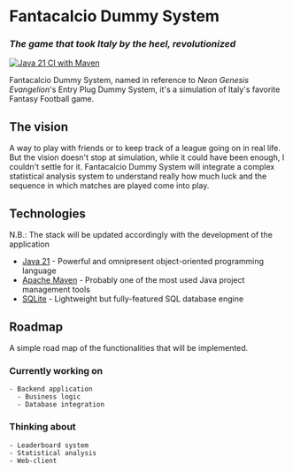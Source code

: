 # Fantacalcio Dummy System
### _The game that took Italy by the heel, revolutionized_

[![Java 21 CI with Maven](https://github.com/Syro98/FantacalcioDummySystem/actions/workflows/maven.yml/badge.svg)](https://github.com/Syro98/FantacalcioDummySystem/actions/workflows/maven.yml)

Fantacalcio Dummy System, named in reference to *Neon Genesis Evangelion*'s
Entry Plug Dummy System, it's a simulation of Italy's favorite Fantasy Football game. 

## The vision
A way to play with friends or to keep track of a league going on in real life. 
But the vision doesn't stop at simulation, while it could have been enough, 
I couldn't settle for it. Fantacalcio Dummy System will integrate a complex
statistical analysis system to understand really how much luck and the sequence 
in which matches are played come into play.

## Technologies
N.B.: The stack will be updated accordingly with the development of the application
- [Java 21](https://www.java.com/) - Powerful and omnipresent object-oriented programming language
- [Apache Maven](https://maven.apache.org/) - Probably one of the most used Java project management tools
- [SQLite](https://www.sqlite.org) - Lightweight but fully-featured SQL database engine

## Roadmap
A simple road map of the functionalities that will be implemented. 

### Currently working on
    - Backend application
      - Business logic
      - Database integration

### Thinking about
    - Leaderboard system
    - Statistical analysis
    - Web-client
